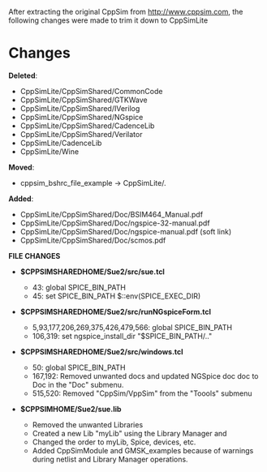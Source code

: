 After extracting the original CppSim from http://www.cppsim.com, the following changes were made to trim it down to CppSimLite

# Changes

**Deleted**:
- CppSimLite/CppSimShared/CommonCode
- CppSimLite/CppSimShared/GTKWave
- CppSimLite/CppSimShared/IVerilog
- CppSimLite/CppSimShared/NGspice
- CppSimLite/CppSimShared/CadenceLib
- CppSimLite/CppSimShared/Verilator
- CppSimLite/CadenceLib
- CppSimLite/Wine

**Moved**:
- cppsim_bshrc_file_example -> CppSimLite/.

**Added**:
- CppSimLite/CppSimShared/Doc/BSIM464_Manual.pdf
- CppSimLite/CppSimShared/Doc/ngspice-32-manual.pdf
- CppSimLite/CppSimShared/Doc/ngspice-manual.pdf (soft link)
- CppSimLite/CppSimShared/Doc/scmos.pdf


**FILE CHANGES**

- **$CPPSIMSHAREDHOME/Sue2/src/sue.tcl**
    - 43: global SPICE_BIN_PATH
    - 45: set SPICE_BIN_PATH $::env(SPICE_EXEC_DIR)

- **$CPPSIMSHAREDHOME/Sue2/src/runNGspiceForm.tcl**
    - 5,93,177,206,269,375,426,479,566: global SPICE_BIN_PATH 
    - 106,319: set ngspice_install_dir "$SPICE_BIN_PATH/.."

- **$CPPSIMSHAREDHOME/Sue2/src/windows.tcl**
    - 50: global SPICE_BIN_PATH 
    - 167,192: Removed unwanted docs and updated NGSpice doc doc to Doc in the "Doc" submenu.
    - 515,520: Removed "CppSim/VppSim" from the "Toools" submenu

- **$CPPSIMHOME/Sue2/sue.lib**
    - Removed the unwanted Libraries
    - Created a new Lib "myLib" using the Library Manager and
    - Changed the order to myLib, Spice, devices, etc.
    - Added CppSimModule and GMSK_examples because of warnings during netlist and Library Manager operations.
